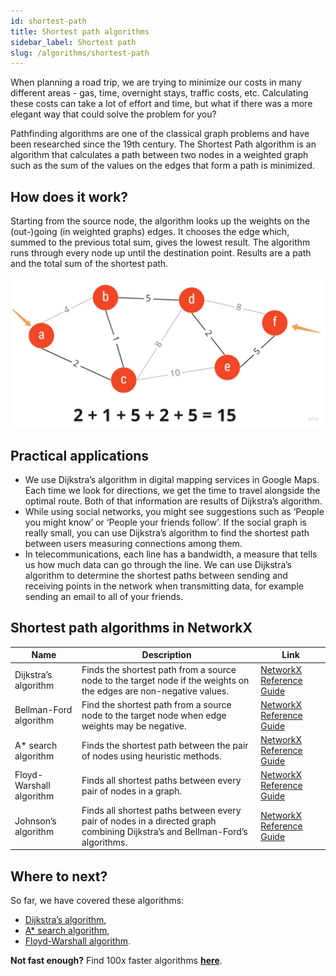 ```yaml
---
id: shortest-path
title: Shortest path algorithms
sidebar_label: Shortest path
slug: /algorithms/shortest-path
---
```


When planning a road trip, we are trying to minimize our costs in many different areas - gas, time, overnight stays, traffic costs, etc. Calculating these costs can take a lot of effort and time, but what if there was a more elegant way that could solve the problem for you? 

Pathfinding algorithms are one of the classical graph problems and have been researched since the 19th century. The Shortest Path algorithm is an algorithm that calculates a path between two nodes in a weighted graph such as the sum of the values on the edges that form a path is minimized. 

## How does it work?

Starting from the source node, the algorithm looks up the weights on the (out-)going (in weighted graphs) edges. It chooses the edge which, summed to the previous total sum, gives the lowest result. The algorithm runs through every node up until the destination point. Results are a path and the total sum of the shortest path.

![Shortest path example](/img/algorithms/shortest-path/shortest-path-example.jpg)

## Practical applications

* We use Dijkstra’s algorithm in digital mapping services in Google Maps. Each time we look for directions, we get the time to travel alongside the optimal route. Both of that information are results of Dijkstra’s algorithm. 
* While using social networks, you might see suggestions such as ‘People you might know’ or ‘People your friends follow’. If the social graph is really small, you can use Dijkstra’s algorithm to find the shortest path between users measuring connections among them.
* In telecommunications, each line has a bandwidth, a measure that tells us how much data can go through the line. We can use Dijkstra’s algorithm to determine the shortest paths between sending and receiving points in the network when transmitting data, for example sending an email to all of your friends.

## Shortest path algorithms in NetworkX

| Name                         | Description                                                                                                                           | Link                     |
|------------------------------|---------------------------------------------------------------------------------------------------------------------------------------|--------------------------|
| Dijkstra’s algorithm     | Finds the shortest path from a source node to the target node if the weights on the edges are non-negative values.           | [NetworkX Reference Guide](https://networkx.org/documentation/stable/reference/algorithms/generated/networkx.algorithms.shortest_paths.generic.shortest_path.html#networkx.algorithms.shortest_paths.generic.shortest_path) |
| Bellman-Ford algorithm   | Find the shortest path from a source node to the target node when edge weights may be negative.                              | [NetworkX Reference Guide](https://networkx.org/documentation/stable/reference/algorithms/generated/networkx.algorithms.shortest_paths.generic.shortest_path.html#networkx.algorithms.shortest_paths.generic.shortest_path) |
| A* search algorithm      | Finds the shortest path between the pair of nodes using heuristic methods.                                                   | [NetworkX Reference Guide](https://networkx.org/documentation/stable/reference/algorithms/generated/networkx.algorithms.shortest_paths.astar.astar_path.html#networkx.algorithms.shortest_paths.astar.astar_path) |
| Floyd-Warshall algorithm | Finds all shortest paths between every pair of nodes in a graph.                                                             | [NetworkX Reference Guide](https://networkx.org/documentation/stable/reference/algorithms/generated/networkx.algorithms.shortest_paths.dense.floyd_warshall.html#networkx.algorithms.shortest_paths.dense.floyd_warshall) |
| Johnson’s algorithm      | Finds all shortest paths between every pair of nodes in a directed graph combining Dijkstra’s and Bellman-Ford’s algorithms. | [NetworkX Reference Guide](https://networkx.org/documentation/stable/reference/algorithms/generated/networkx.algorithms.shortest_paths.weighted.johnson.html#networkx.algorithms.shortest_paths.weighted.johnson) |

## Where to next?

So far, we have covered these algorithms:
* [Dijkstra’s algorithm](/algorithms/shortest-path/dijkstra),
* [A* search algorithm](/algorithms/shortest-path/a-star-search),
* [Floyd-Warshall algorithm](/algorithms/shortest-path/floyd-warshall).


**Not fast enough?** Find 100x faster algorithms [**here**](https://memgraph.com/memgraph-for-networkx?utm_source=networkx-guide&utm_medium=referral&utm_campaign=networkx_ppp&utm_term=algorithms%2Bshortestpath&utm_content=findfasteralgorithms).
